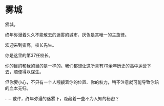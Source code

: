 # 雾城

雾城。

<!-- 终年弥漫着久久不能散去的迷雾的城市，灰色是其唯一的主旋律，阴暗且潮湿。 -->

终年弥漫着久久不能散去的迷雾的城市，灰色是其唯一的主旋律。

欢迎来到雾高，校长先生。

你是这里的第37任校长。

你的目的和我的目的是一样的。我们都想让这所具有70余年历史的高中运营下去，顺便得以谋生。

但你要小心，不只有一个人觊觎着你的位置、你的权力，稍不注意就可能导致你赔的血本无归。

......或许，终年弥漫的迷雾下，隐藏着一些不为人知的秘密？